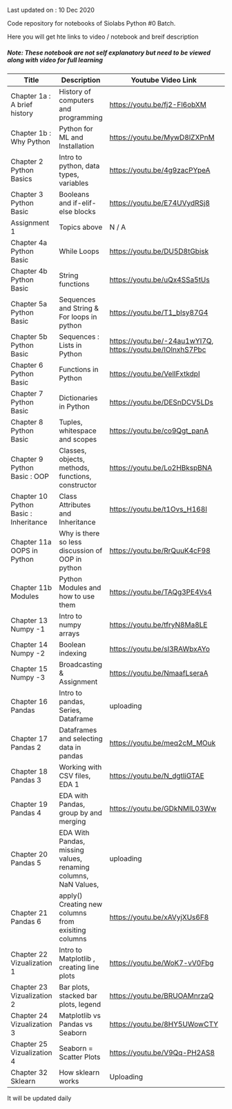 Last updated on : 10 Dec 2020

Code repository for notebooks of Siolabs Python #0 Batch. 

Here you will get hte links to video / notebook and breif description

##### Note: These notebook are not self explanatory but need to be viewed along with video for full learning


|Title | Description | Youtube Video Link | Notebook link |
|------------|-----------|----------------|----------------|
|Chapter 1a : A brief history | History of computers and programming |https://youtu.be/fj2-Fl6obXM | N /A |
|Chapter 1b : Why Python | Python for ML and Installation | https://youtu.be/MywD8lZXPnM | N /A |
|Chapter 2 Python Basics | Intro to python, data types, variables | https://youtu.be/4g9zacPYpeA | https://github.com/avs20/SioLabsPython0/blob/main/2_PythonBasics.ipynb |
|Chapter 3 Python Basic | Booleans and if-elif-else blocks | https://youtu.be/E74UVydRSj8 | https://github.com/avs20/SioLabsPython0/blob/main/3_Booleans_if_else_and_loops.ipynb|
|Assignment 1 | Topics above | N / A | https://github.com/avs20/SioLabsPython0/blob/main/Assignment_1_Python_Basic_Questions.ipynb |
|Chapter 4a Python Basic | While Loops | https://youtu.be/DU5D8tGbisk | https://github.com/avs20/SioLabsPython0/blob/main/4_Loops_(While_loop).ipynb | 
|Chapter 4b Python Basic | String functions | https://youtu.be/uQx4SSa5tUs | Same as 4a above |
|Chapter 5a Python Basic | Sequences  and String  & For loops in python| https://youtu.be/T1_blsy87G4 | https://github.com/avs20/SioLabsPython0/blob/main/5_Sequences_Strings_and_Lists.ipynb | 
|Chapter 5b Python Basic | Sequences : Lists in Python | https://youtu.be/-24au1wYI7Q, https://youtu.be/IOlnxhS7Pbc | Same as above |
|Chapter 6 Python Basic | Functions in Python | https://youtu.be/VelIFxtkdpI | https://github.com/avs20/SioLabsPython0/blob/main/7_Functions_in_python.ipynb |
|Chapter 7 Python Basic | Dictionaries in Python | https://youtu.be/DESnDCV5LDs | https://github.com/avs20/SioLabsPython0/blob/main/8_Dictionaries_in_python.ipynb|
|Chapter 8 Python Basic | Tuples, whitespace and scopes| https://youtu.be/co9Qgt_panA | https://github.com/avs20/SioLabsPython0/blob/main/9_Tuples_and_other_python_stuff.ipynb |
|Chapter 9 Python Basic : OOP | Classes, objects, methods, functions, constructor | https://youtu.be/Lo2HBkspBNA | https://github.com/avs20/SioLabsPython0/blob/main/10_OOPS_Classes_modules_in_Python.ipynb|
|Chapter 10 Python Basic : Inheritance | Class Attributes and Inheritance | https://youtu.be/t1Ovs_H168I | https://github.com/avs20/SioLabsPython0/blob/main/10_Class_Attributes_Methods_Inheritance_and_Polymorphism.ipynb |
|Chapter 11a OOPS in Python | Why is there so less discussion of OOP in python | https://youtu.be/RrQuuK4cF98 | n/a|
|Chapter 11b Modules | Python Modules and how to use them | https://youtu.be/TAQg3PE4Vs4| https://github.com/avs20/SioLabsPython0/blob/main/11_Modules_in_Pythondemo.ipynb |Chapter 12 File I/o | File IO, context manager, magic commands | https://youtu.be/OiMXAGajYAA | https://github.com/avs20/SioLabsPython0/blob/main/12a_File_IO.ipynb |
|Chapter 13 Numpy -1 | Intro to numpy arrays | https://youtu.be/tfryN8Ma8LE | https://github.com/avs20/SioLabsPython0/blob/main/13_Numpy.ipynb |
|Chapter 14 Numpy -2 | Boolean indexing  | https://youtu.be/sI3RAWbxAYo | same as above|
|Chapter 15 Numpy -3 | Broadcasting & Assignment | https://youtu.be/NmaafLseraA | same as above |
|Chapter 16 Pandas   | Intro to pandas, Series, Dataframe | uploading | https://github.com/avs20/SioLabsPython0/blob/main/14_Pandas.ipynb |
|Chapter 17 Pandas 2   | Dataframes and selecting data in pandas | https://youtu.be/meq2cM_MOuk | same as above |
|Chapter 18 Pandas 3 | Working with CSV files, EDA 1 | https://youtu.be/N_dgtIiGTAE | https://github.com/avs20/SioLabsPython0/blob/main/15_Pandas_2.ipynb |
|Chapter 19 Pandas 4 | EDA with Pandas, group by and merging | https://youtu.be/GDkNMIL03Ww | https://github.com/avs20/SioLabsPython0/blob/main/18_Pandas_4.ipynb |
|Chapter 20 Pandas 5 | EDA With Pandas, missing values, renaming columns, NaN Values, | uploading | https://github.com/avs20/SioLabsPython0/blob/main/19_Pandas_To_the_End.ipynb |
|Chapter 21 Pandas 6 | apply() Creating new columns from exisiting columns | https://youtu.be/xAVyjXUs6F8 | https://github.com/avs20/SioLabsPython0/blob/main/21_Matplotlib_Visualization.ipynb |
|Chapter 22 Vizualization 1 | Intro to Matplotlib , creating line plots|https://youtu.be/WoK7-vV0Fbg | https://github.com/avs20/SioLabsPython0/blob/main/21_Matplotlib_Visualization.ipynb |
|Chapter 23 Vizualization 2 | Bar plots, stacked bar plots, legend | https://youtu.be/BRUOAMnrzaQ | https://github.com/avs20/SioLabsPython0/blob/main/22_Matplotlib_Visualization.ipynb |
|Chapter 24 Vizualization 3 | Matplotlib vs Pandas vs Seaborn  | https://youtu.be/8HY5UWowCTY | https://github.com/avs20/SioLabsPython0/blob/main/24_Matplotlib_vs_Pandas_vs_Seaborn.ipynb |
|Chapter 25 Vizualization 4 | Seaborn = Scatter Plots | https://youtu.be/V9Qq-PH2AS8 | https://github.com/avs20/SioLabsPython0/blob/main/25_Vizualization_Using_Seaborn_1.ipynb | 
|Chapter 32 Sklearn | How sklearn works | Uploading | https://github.com/avs20/SioLabsPython0/blob/main/Sklearn.ipynb |


It will be updated daily
